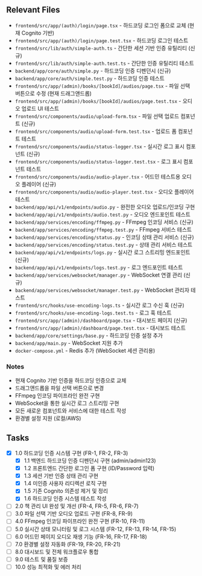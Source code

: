 ## Relevant Files

- `frontend/src/app/(auth)/login/page.tsx` - 하드코딩 로그인 폼으로 교체 (현재 Cognito 기반)
- `frontend/src/app/(auth)/login/page.test.tsx` - 하드코딩 로그인 테스트
- `frontend/src/lib/auth/simple-auth.ts` - 간단한 세션 기반 인증 유틸리티 (신규)
- `frontend/src/lib/auth/simple-auth.test.ts` - 간단한 인증 유틸리티 테스트
- `backend/app/core/auth/simple.py` - 하드코딩 인증 디펜던시 (신규)
- `backend/app/core/auth/simple.test.py` - 하드코딩 인증 테스트
- `frontend/src/app/(admin)/books/[bookId]/audios/page.tsx` - 파일 선택 버튼으로 수정 (현재 드래그앤드롭)
- `frontend/src/app/(admin)/books/[bookId]/audios/page.test.tsx` - 오디오 업로드 UI 테스트
- `frontend/src/components/audio/upload-form.tsx` - 파일 선택 업로드 컴포넌트 (신규)
- `frontend/src/components/audio/upload-form.test.tsx` - 업로드 폼 컴포넌트 테스트
- `frontend/src/components/audio/status-logger.tsx` - 실시간 로그 표시 컴포넌트 (신규)
- `frontend/src/components/audio/status-logger.test.tsx` - 로그 표시 컴포넌트 테스트
- `frontend/src/components/audio/audio-player.tsx` - 어드민 테스트용 오디오 플레이어 (신규)
- `frontend/src/components/audio/audio-player.test.tsx` - 오디오 플레이어 테스트
- `backend/app/api/v1/endpoints/audio.py` - 완전한 오디오 업로드/인코딩 구현
- `backend/app/api/v1/endpoints/audio.test.py` - 오디오 엔드포인트 테스트
- `backend/app/services/encoding/ffmpeg.py` - FFmpeg 인코딩 서비스 (신규)
- `backend/app/services/encoding/ffmpeg.test.py` - FFmpeg 서비스 테스트
- `backend/app/services/encoding/status.py` - 인코딩 상태 관리 서비스 (신규)
- `backend/app/services/encoding/status.test.py` - 상태 관리 서비스 테스트
- `backend/app/api/v1/endpoints/logs.py` - 실시간 로그 스트리밍 엔드포인트 (신규)
- `backend/app/api/v1/endpoints/logs.test.py` - 로그 엔드포인트 테스트
- `backend/app/services/websocket/manager.py` - WebSocket 연결 관리 (신규)
- `backend/app/services/websocket/manager.test.py` - WebSocket 관리자 테스트
- `frontend/src/hooks/use-encoding-logs.ts` - 실시간 로그 수신 훅 (신규)
- `frontend/src/hooks/use-encoding-logs.test.ts` - 로그 훅 테스트
- `frontend/src/app/(admin)/dashboard/page.tsx` - 대시보드 페이지 (신규)
- `frontend/src/app/(admin)/dashboard/page.test.tsx` - 대시보드 테스트
- `backend/app/core/settings/base.py` - 하드코딩 인증 설정 추가
- `backend/app/main.py` - WebSocket 지원 추가
- `docker-compose.yml` - Redis 추가 (WebSocket 세션 관리용)

### Notes

- 현재 Cognito 기반 인증을 하드코딩 인증으로 교체
- 드래그앤드롭을 파일 선택 버튼으로 변경
- FFmpeg 인코딩 파이프라인 완전 구현
- WebSocket을 통한 실시간 로그 스트리밍 구현
- 모든 새로운 컴포넌트와 서비스에 대한 테스트 작성
- 환경별 설정 지원 (로컬/AWS)

## Tasks

- [x] 1.0 하드코딩 인증 시스템 구현 (FR-1, FR-2, FR-3)
  - [x] 1.1 백엔드 하드코딩 인증 디펜던시 구현 (admin/admin123)
  - [x] 1.2 프론트엔드 간단한 로그인 폼 구현 (ID/Password 입력)
  - [x] 1.3 세션 기반 인증 상태 관리 구현
  - [x] 1.4 미인증 사용자 리디렉션 로직 구현
  - [x] 1.5 기존 Cognito 의존성 제거 및 정리
  - [x] 1.6 하드코딩 인증 시스템 테스트 작성
- [ ] 2.0 책 관리 UI 완성 및 개선 (FR-4, FR-5, FR-6, FR-7)
- [ ] 3.0 파일 선택 기반 오디오 업로드 구현 (FR-8, FR-9)
- [ ] 4.0 FFmpeg 인코딩 파이프라인 완전 구현 (FR-10, FR-11)
- [ ] 5.0 실시간 상태 모니터링 및 로그 시스템 (FR-12, FR-13, FR-14, FR-15)
- [ ] 6.0 어드민 페이지 오디오 재생 기능 (FR-16, FR-17, FR-18)
- [ ] 7.0 환경별 설정 자동화 (FR-19, FR-20, FR-21)
- [ ] 8.0 대시보드 및 전체 워크플로우 통합
- [ ] 9.0 테스트 및 품질 보증
- [ ] 10.0 성능 최적화 및 에러 처리
